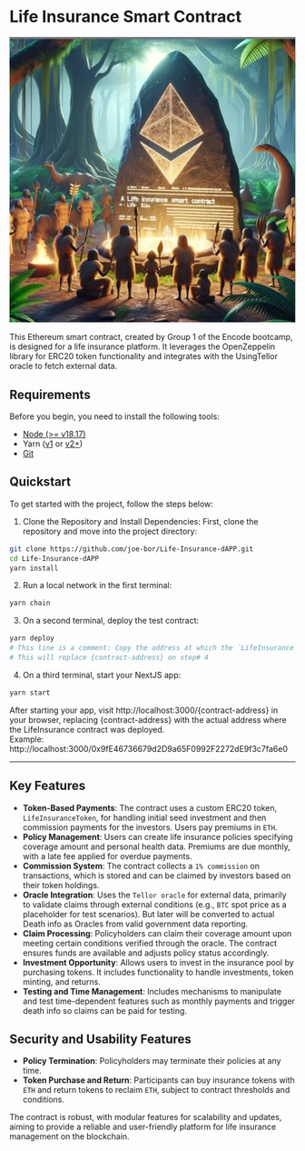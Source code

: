 # Life Insurance Smart Contract

<p align="center">
  <img src="./Backend/Images/image-20240430202649667.png" alt="Life Insurance Smart Contract">
</p>

This Ethereum smart contract, created by Group 1 of the Encode bootcamp, is designed for a life insurance platform. It leverages the OpenZeppelin library for ERC20 token functionality and integrates with the UsingTellor oracle to fetch external data.

## Requirements

Before you begin, you need to install the following tools:

- [Node (>= v18.17)](https://nodejs.org/en/download/)
- Yarn ([v1](https://classic.yarnpkg.com/en/docs/install/) or [v2+](https://yarnpkg.com/getting-started/install))
- [Git](https://git-scm.com/downloads)

## Quickstart

To get started with the project, follow the steps below:

1. Clone the Repository and Install Dependencies:
   First, clone the repository and move into the project directory:

```bash
git clone https://github.com/joe-bor/Life-Insurance-dAPP.git
cd Life-Insurance-dAPP
yarn install
```

2. Run a local network in the first terminal:

```bash
yarn chain
```

3. On a second terminal, deploy the test contract:

```bash
yarn deploy
# This line is a comment: Copy the address at which the `LifeInsurance` contract is deployed.
# This will replace {contract-address} on step# 4
```

4. On a third terminal, start your NextJS app:

```bash
yarn start
```

After starting your app, visit http://localhost:3000/{contract-address} in your browser, replacing {contract-address} with the actual address where the LifeInsurance contract was deployed. <br>
Example: http://localhost:3000/0x9fE46736679d2D9a65F0992F2272dE9f3c7fa6e0

---

## Key Features

- **Token-Based Payments**: The contract uses a custom ERC20 token, `LifeInsuranceToken`, for handling initial seed investment and then commission payments for the investors. Users pay premiums in `ETH`.
- **Policy Management**: Users can create life insurance policies specifying coverage amount and personal health data. Premiums are due monthly, with a late fee applied for overdue payments.
- **Commission System**: The contract collects a `1% commission` on transactions, which is stored and can be claimed by investors based on their token holdings.
- **Oracle Integration**: Uses the `Tellor oracle` for external data, primarily to validate claims through external conditions (e.g., `BTC` spot price as a placeholder for test scenarios). But later will be converted to actual Death info as Oracles from valid government data reporting.
- **Claim Processing**: Policyholders can claim their coverage amount upon meeting certain conditions verified through the oracle. The contract ensures funds are available and adjusts policy status accordingly.
- **Investment Opportunity**: Allows users to invest in the insurance pool by purchasing tokens. It includes functionality to handle investments, token minting, and returns.
- **Testing and Time Management**: Includes mechanisms to manipulate and test time-dependent features such as monthly payments and trigger death info so claims can be paid for testing.

## Security and Usability Features

- **Policy Termination**: Policyholders may terminate their policies at any time.
- **Token Purchase and Return**: Participants can buy insurance tokens with `ETH` and return tokens to reclaim `ETH`, subject to contract thresholds and conditions.

The contract is robust, with modular features for scalability and updates, aiming to provide a reliable and user-friendly platform for life insurance management on the blockchain.
